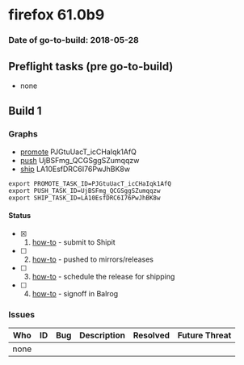 # firefox 61.0b9

### Date of go-to-build: 2018-05-28

## Preflight tasks (pre go-to-build)
- none

## Build 1  

### Graphs
* [promote](https://tools.taskcluster.net/push-inspector/#/PJGtuUacT_icCHaIqk1AfQ) PJGtuUacT_icCHaIqk1AfQ
* [push](https://tools.taskcluster.net/push-inspector/#/UjBSFmg_QCGSggSZumqqzw) UjBSFmg_QCGSggSZumqqzw
* [ship](https://tools.taskcluster.net/push-inspector/#/LA10EsfDRC6I76PwJhBK8w) LA10EsfDRC6I76PwJhBK8w
```
export PROMOTE_TASK_ID=PJGtuUacT_icCHaIqk1AfQ
export PUSH_TASK_ID=UjBSFmg_QCGSggSZumqqzw
export SHIP_TASK_ID=LA10EsfDRC6I76PwJhBK8w
```


#### Status
- [x] 1.  [how-to](https://wiki.mozilla.org/Release:Release_Automation_on_Mercurial:Starting_a_Release#Submit_to_Ship_It)  - submit to Shipit
- [ ] 2.  [how-to](https://github.com/mozilla-releng/releasewarrior-2.0/blob/master/docs/release-promotion/desktop/howto.md#push-artifacts-to-releases-directory)  - pushed to mirrors/releases
- [ ] 3.  [how-to](https://github.com/mozilla-releng/releasewarrior-2.0/blob/master/docs/release-promotion/desktop/howto.md#ship-the-release)  - schedule the release for shipping
- [ ] 4.  [how-to](https://github.com/mozilla-releng/releasewarrior-2.0/blob/master/docs/release-promotion/desktop/howto.md#obtain-sign-offs-for-changes)  - signoff in Balrog

### Issues
| Who                 | ID               | Bug                                                                 | Description                | Resolved                | Future Threat                |
| ------------------- | ---------------- | ------------------------------------------------------------------- | -------------------------- | ----------------------- | ---------------------------- |
| none | | | | | |

